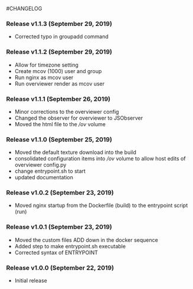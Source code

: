 #CHANGELOG

### Release v1.1.3 (September 29, 2019)
- Corrected typo in groupadd command

### Release v1.1.2 (September 29, 2019)
- Allow for timezone setting
- Create mcov (1000) user and group
- Run nginx as mcov user
- Run overviewer render as mcov user

### Release v1.1.1 (September 26, 2019)
- Minor corrections to the overviewer config
- Changed the observer for overviewer to JSObserver
- Moved the html file to the _/ov_ volume

### Release v1.1.0 (September 25, 2019)
- Moved the default texture download into the build
- consolidated configuration items into _/ov_ volume to allow host edits of overviewer config.py
- change entrypoint.sh to start
- updated documentation

### Release v1.0.2 (September 23, 2019)
- Moved nginx startup from the Dockerfile (build) to the entrypoint script (run)

### Release v1.0.1 (September 23, 2019)
- Moved the custom files ADD down in the docker sequence
- Added step to make entrypoint.sh executable
- Corrected syntax of ENTRYPOINT

### Release v1.0.0 (September 22, 2019)
- Initial release
